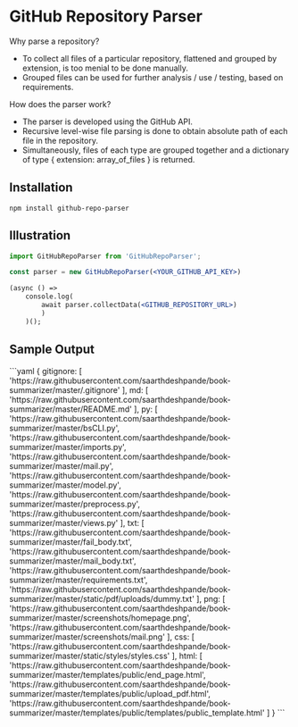 # GitHub Repository Parser

Why parse a repository?
<ul>
<li>To collect all files of a particular repository, flattened and grouped by extension, is too menial to be done manually. 
<li>Grouped files can be used for further analysis / use / testing, based on requirements.
</ul>

How does the parser work?
<ul>
<li>The parser is developed using the GitHub API.</li>
<li>Recursive level-wise file parsing is done to obtain absolute path of each file in the repository.</li> 
<li>Simultaneously, files of each type are grouped together and a dictionary of type { extension: array_of_files } is returned.</li>
</ul>

<h2>Installation</h2>
<code>npm install github-repo-parser</code>


<h2>Illustration</h2>

```jsx
import GitHubRepoParser from 'GitHubRepoParser';

const parser = new GitHubRepoParser(<YOUR_GITHUB_API_KEY>)

(async () => 
    console.log(
        await parser.collectData(<GITHUB_REPOSITORY_URL>)
        )
    )();
```

<h2>Sample Output</h2>
```yaml
{
    gitignore: [
        'https://raw.githubusercontent.com/saarthdeshpande/book-summarizer/master/.gitignore'
    ],
    md: [
        'https://raw.githubusercontent.com/saarthdeshpande/book-summarizer/master/README.md'
    ],
    py: [
        'https://raw.githubusercontent.com/saarthdeshpande/book-summarizer/master/bsCLI.py',
        'https://raw.githubusercontent.com/saarthdeshpande/book-summarizer/master/imports.py',
        'https://raw.githubusercontent.com/saarthdeshpande/book-summarizer/master/mail.py',
        'https://raw.githubusercontent.com/saarthdeshpande/book-summarizer/master/model.py',
        'https://raw.githubusercontent.com/saarthdeshpande/book-summarizer/master/preprocess.py',
        'https://raw.githubusercontent.com/saarthdeshpande/book-summarizer/master/views.py'
    ],
    txt: [
        'https://raw.githubusercontent.com/saarthdeshpande/book-summarizer/master/fail_body.txt',
        'https://raw.githubusercontent.com/saarthdeshpande/book-summarizer/master/mail_body.txt',
        'https://raw.githubusercontent.com/saarthdeshpande/book-summarizer/master/requirements.txt',
        'https://raw.githubusercontent.com/saarthdeshpande/book-summarizer/master/static/pdf/uploads/dummy.txt'
    ],
    png: [
        'https://raw.githubusercontent.com/saarthdeshpande/book-summarizer/master/screenshots/homepage.png',
        'https://raw.githubusercontent.com/saarthdeshpande/book-summarizer/master/screenshots/mail.png'
    ],
    css: [
        'https://raw.githubusercontent.com/saarthdeshpande/book-summarizer/master/static/styles/styles.css'
    ],
    html: [
        'https://raw.githubusercontent.com/saarthdeshpande/book-summarizer/master/templates/public/end_page.html',
        'https://raw.githubusercontent.com/saarthdeshpande/book-summarizer/master/templates/public/upload_pdf.html',
        'https://raw.githubusercontent.com/saarthdeshpande/book-summarizer/master/templates/public/templates/public_template.html'
    ]
}
```